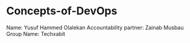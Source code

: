# Concepts-of-DevOps
Name: Yusuf Hammed Olalekan
Accountability partner: Zainab Musbau
Group Name: Techxabit
